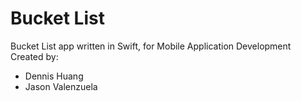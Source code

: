 # Bucket List
Bucket List app written in Swift, for Mobile Application Development <br/>
Created by:
- Dennis Huang
- Jason Valenzuela
